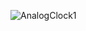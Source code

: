 ![AnalogClock1](https://github.com/saiteja-gatadi1996/machineCoding_challenges/assets/42731246/443a5184-7b0c-4869-97d3-60cf5f8ce639)
